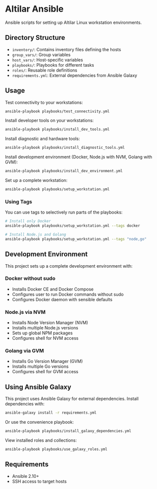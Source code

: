 # Altilar Ansible

Ansible scripts for setting up Altilar Linux workstation environments.

## Directory Structure

- `inventory/`: Contains inventory files defining the hosts
- `group_vars/`: Group variables
- `host_vars/`: Host-specific variables
- `playbooks/`: Playbooks for different tasks
- `roles/`: Reusable role definitions
- `requirements.yml`: External dependencies from Ansible Galaxy

## Usage

Test connectivity to your workstations:

```bash
ansible-playbook playbooks/test_connectivity.yml
```

Install developer tools on your workstations:

```bash
ansible-playbook playbooks/install_dev_tools.yml
```

Install diagnostic and hardware tools:

```bash
ansible-playbook playbooks/install_diagnostic_tools.yml
```

Install development environment (Docker, Node.js with NVM, Golang with GVM):

```bash
ansible-playbook playbooks/install_dev_environment.yml
```

Set up a complete workstation:

```bash
ansible-playbook playbooks/setup_workstation.yml
```

### Using Tags

You can use tags to selectively run parts of the playbooks:

```bash
# Install only Docker
ansible-playbook playbooks/setup_workstation.yml --tags docker

# Install Node.js and Golang
ansible-playbook playbooks/setup_workstation.yml --tags "node,go"
```

## Development Environment

This project sets up a complete development environment with:

### Docker without sudo

- Installs Docker CE and Docker Compose
- Configures user to run Docker commands without sudo
- Configures Docker daemon with sensible defaults

### Node.js via NVM

- Installs Node Version Manager (NVM)
- Installs multiple Node.js versions
- Sets up global NPM packages
- Configures shell for NVM access

### Golang via GVM

- Installs Go Version Manager (GVM)
- Installs multiple Go versions
- Configures shell for GVM access

## Using Ansible Galaxy

This project uses Ansible Galaxy for external dependencies. Install dependencies with:

```bash
ansible-galaxy install -r requirements.yml
```

Or use the convenience playbook:

```bash
ansible-playbook playbooks/install_galaxy_dependencies.yml
```

View installed roles and collections:

```bash
ansible-playbook playbooks/use_galaxy_roles.yml
```

## Requirements

- Ansible 2.10+
- SSH access to target hosts 